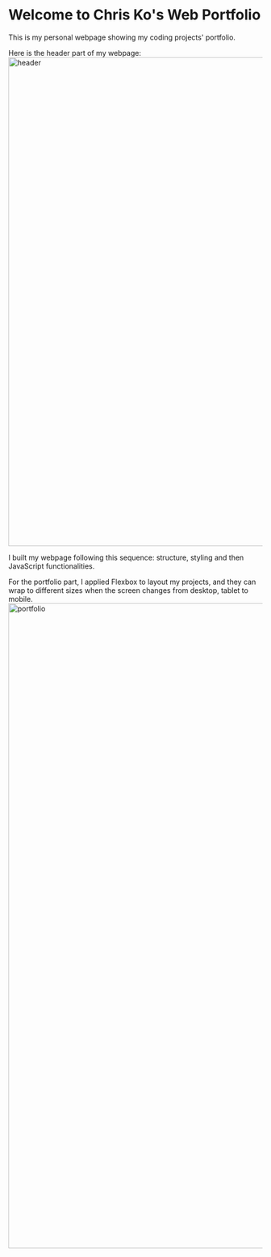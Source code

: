 # Welcome to Chris Ko's Web Portfolio

This is my personal webpage showing my coding projects' portfolio. 



Here is the header part of my webpage:
<img width="967" alt="header" src="https://user-images.githubusercontent.com/87203804/176224336-2022f9bd-80a3-4f8a-9d4e-d9d2883fab19.png">



I built my webpage following this sequence: structure, styling and then JavaScript functionalities.

For the portfolio part, I applied Flexbox to layout my projects, and they can wrap to different sizes when the screen changes from desktop, tablet to mobile.
<img width="1276" alt="portfolio" src="https://user-images.githubusercontent.com/87203804/176224362-05f306e7-5639-43e0-a626-1a6ae39953ce.png">
